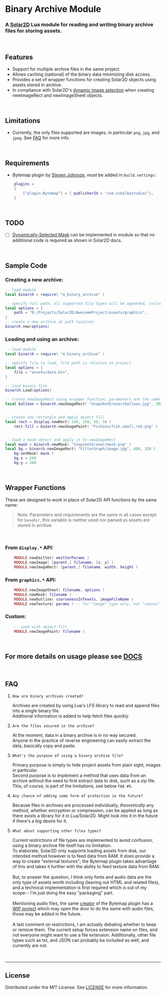 # Binary Archive Module
### A [Solar2D](https://solar2d.com) Lua module for reading and writing binary archive files for storing assets.


</br>

## Features
 - Support for multiple archive files in the same project.
 - Allows caching (optional) of the binary data minimizing disk access.
 - Provides a set of wrapper functions for creating Solar2D objects using assets stored in archive.
 - In compliance with Solar2D's [dynamic image selection](https://docs.coronalabs.com/guide/basics/configSettings/index.html#dynamic-image-selection) when creating newImageRect and newImageSheet objects.

</br>


## Limitations
 - Currently, the only files supported are images, in particular `png`, `jpg`, and `jpeg`. See [FAQ](#FAQ) for more info.

</br>

## Requirements
- Bytemap plugin by [Steven Johnson](https://github.com/ggcrunchy), must be added in `build.settings`:
```lua
	plugins =
	{
		["plugin.Bytemap"] = { publisherId = "com.xibalbastudios"},	
	}
```

</br>

## TODO
- [ ] [Dynamically-Selected Mask](https://docs.coronalabs.com/api/library/graphics/newMask.html#dynamically-selected-mask) can be implemented in module so that no additional code is required as shown in Solar2D docs.

</br>


## Sample Code
### Creating a new archive:
```lua
-- load module
local binarch = require( "m_binary_archive" )

-- specify full path; all supported file types will be appended, includes sub-directories
local options = {
	path = "D:/Projects/Solar2D/AwesomeProject/assets/graphics",
}
-- create a new archive at path location
binarch.new(options)
```
### Loading and using an archive:
```lua
-- load module
local binarch = require( "m_binary_archive" )

-- specify file to load, file path is relative to project
local options = {
	file = "assets/data.bin",
}

-- load binary file
binarch.Load(options)

-- create newImageRect using wrapper function; parameters are the same as using display.newImageRect()
local balloon = binarch.newImageRect( "SnapshotEraser/balloon.jpg", 200, 240 )


-- create new rectangle and apply object fill
local rect = display.newRect( 150, 150, 50, 50 )
	rect.fill = binarch.newImagePaint( "Fishies/fish.small.red.png" )


-- load a mask object and apply it to newImageRect
local mask = binarch.newMask( "SnapshotEraser/mask.png" )
local bg = binarch.newImageRect( "FilterGraph/image.jpg", 480, 320 )
	bg:setMask( mask )
	bg.x = 240
	bg.y = 160

```

</br>

## Wrapper Functions
These are designed to work in place of Solar2D API functions by the same name:
</br>
> Note: Parameters and requirements are the same in all cases except for `baseDir`, this variable is neither used nor parsed as assets are stored in archive.

</br>

### From `display.*` API:
```lua
	MODULE.newEmitter( emitterParams )
	MODULE.newImage( [parent,] filename, [x, y] )
	MODULE.newImageRect( [parent,] filename, width, height )
```

### From `graphics.*` API:
```lua
	MODULE.newImageSheet( filename, options )
	MODULE.newMask( filename )
	MODULE.newOutline( coarsenessInTexels, imageFileName )
	MODULE.newTexture( params ) -- for "image" type only, not "canvas" type
```
### Custom:
```lua
	-- used with object.fill
	MODULE.newImagePaint( filename )
```

</br>

## For more details on usage please see [DOCS](https://github.com/siudesu/BinaryArchive/blob/main/DOCUMENTATION.md)

</br>

## FAQ
1. `How are binary archives created?`
   
   Archives are created by using Lua's LFS library to read and append files into a single binary file. 
   </br>Additional information is added to help fetch files quickly.

2. `Are the files secured in the archive?`
   
   At the moment, data in a binary archive is in no way secured.
   </br>Anyone in the practice of reverse engineering can easily extract the data, basically copy and paste.

3. `What's the purpose of using a binary archive file?`
   
   Primary purpose is simply to hide project assets from plain sight, images in particular.
   </br>Second purpose is to implement a method that uses data from an archive without the need to first extract data to disk, such as a zip file.
   </br>This, of course, is part of the limitations, see below `FAQ #5`.

4. `Any chance of adding some form of protection in the future?`

	Because files in archives are processed individually, *theoretically* any method, whether encryption or compression, can be applied as long as there exists a library for it in Lua/Solar2D. Might look into it in the future if there's a big desire for it.

5. `What about supporting other files types?`
   
   Current restrictions of file types are implemented to avoid confusion; using a binary archive file itself has no limitation.
   </br>
   To elaborate, Solar2D only supports loading assets from disk, our intended method however is to feed data from RAM.
   It does provide a way to create "external textures"; the Bytemap plugin takes advantage of this and takes it further with the ability to feed texture data from RAM.
   </br>
   </br>
   But, to answer the question, I think only fonts and audio data are the only type of assets worth including (leaving out HTML and related files), and a technical implementation is first required which is out of my scope-- I'm just doing the easy "packaging" part.
   </br>
   </br>
   Mentioning audio files, the same [creator](https://github.com/ggcrunchy) of the Bytemap plugin has a [WIP project](https://discord.com/channels/721785436195782677/721785737258860544/1013963898589823056) which may open the door to do the same with audio files, those may be added in the future.
   </br>
   </br>
   A last comment on restrictions, I am actually debating whether to keep or remove them. The current setup forces extension name on files, and not everyone might want to use a file extension. Additionally, other file types such as txt, and JSON can probably be included as well, and currently are not.

</br>

---

## License
Distributed under the MIT License. See [LICENSE](https://github.com/siudesu/BinaryArchive/blob/main/LICENSE) for more information.